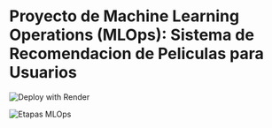

#         Proyecto de Machine Learning Operations (MLOps): Sistema de Recomendacion de Peliculas para Usuarios


![Deploy with Render](https://github.com/user-attachments/assets/80e328ae-4a11-4cd8-9431-0b4b76071759)



![Etapas MLOps](https://github.com/user-attachments/assets/cda629ec-503e-408e-a44f-12c93d52a3d3)


